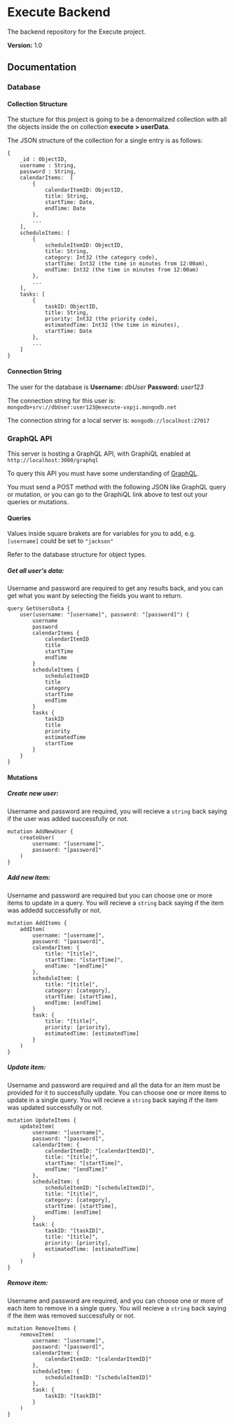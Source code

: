 # Execute Backend

The backend repository for the Execute project.

**Version:** 1.0

## Documentation

### Database

#### Collection Structure

The stucture for this project is going to be a denormalized collection with all the objects
inside the on collection **execute > userData**. 

The JSON structure of the collection for a single entry is as follows:

```
{
    _id : ObjectID,
    username : String,
    password : String,
    calendarItems:  [ 
        { 
            calendarItemID: ObjectID,
            title: String, 
            startTime: Date,
            endTime: Date 
        },
        ...
    ],
    scheduleItems: [
        { 
            scheduleItemID: ObjectID,
            title: String,
            category: Int32 (the category code),
            startTime: Int32 (the time in minutes from 12:00am),
            endTime: Int32 (the time in minutes from 12:00am)
        }, 
        ...
    ], 
    tasks: [
        { 
            taskID: ObjectID,
            title: String,
            priority: Int32 (the priority code),
            estimatedTime: Int32 (the time in minutes),
            startTime: Date
        },
        ...
    ] 
}
```

#### Connection String

The user for the database is **Username:** *dbUser* **Password:** *user123*

The connection string for this user is: `mongodb+srv://dbUser:user123@execute-vxpji.mongodb.net`

The connection string for a local server is: `mongodb://localhost:27017`

### GraphQL API

This server is hosting a GraphQL API, with GraphiQL enabled at `http://localhost:3000/graphql`

To query this API you must have some understanding of [GraphQL](https://www.graphql.com/).

You must send a POST method with the following JSON like GraphQL query or mutation, or you can go to the GraphiQL link above to test out your queries or mutations.

#### Queries

Values inside square brakets are for variables for you to add, e.g. `[username]` could be set to `"jackson"`

Refer to the database structure for object types.

##### Get all user's data:

Username and password are required to get any results back, and you can get what you want by selecting the fields you want to return.

```
query GetUsersData {
    user(username: "[username]", password: "[password]") {
        username
        password
        calendarItems {
            calendarItemID
            title
            startTime
            endTime
        }
        scheduleItems {
            scheduleItemID
            title
            category
            startTime
            endTime
        }
        tasks {
            taskID
            title
            priority
            estimatedTime
            startTime
        }
    }
}
```

#### Mutations

##### Create new user:

Username and password are required, you will recieve a `string` back saying if the user was added successfully or not.

```
mutation AddNewUser {
    createUser(
        username: "[username]",
        password: "[password]"
    )
}
```

##### Add new item:

Username and password are required but you can choose one or more items to update in a query. You will recieve a `string` back saying if the item was addedd successfully or not.

```
mutation AddItems {
    addItem(
        username: "[username]", 
        password: "[password]",
        calendarItem: {
            title: "[title]",
            startTime: "[startTime]",
            endTime: "[endTime]"
        },
        scheduleItem: {
            title: "[title]",
            category: [category],
            startTime: [startTime],
            endTime: [endTime]
        }
        task: {
            title: "[title]",
            priority: [priority],
            estimatedTime: [estimatedTime]
        }
    )
}
```

##### Update item:

Username and password are required and all the data for an item must be provided for it to successfully update. You can choose one or more items to update in a single query. You will recieve a `string` back saying if the item was updated successfully or not.

```
mutation UpdateItems {
    updateItem(
        username: "[username]", 
        password: "[password]",
        calendarItem: {
            calendarItemID: "[calendarItemID]",
            title: "[title]",
            startTime: "[startTime]",
            endTime: "[endTime]"
        },
        scheduleItem: {
            scheduleItemID: "[scheduleItemID]",
            title: "[title]",
            category: [category],
            startTime: [startTime],
            endTime: [endTime]
        }
        task: {
            taskID: "[taskID]",
            title: "[title]",
            priority: [priority],
            estimatedTime: [estimatedTime]
        }
    )
}
```

##### Remove item:

Username and password are required, and you can choose one or more of each item to remove in a single query. You will recieve a `string` back saying if the item was removed successfully or not.

```
mutation RemoveItems {
    removeItem(
        username: "[username]",
        password: "[password]",
        calendarItem: {
            calendarItemID: "[calendarItemID]"
        },
        scheduleItem: {
            scheduleItemID: "[scheduleItemID]"
        },
        task: {
            taskID: "[taskID]"
        }
    )
}
```
